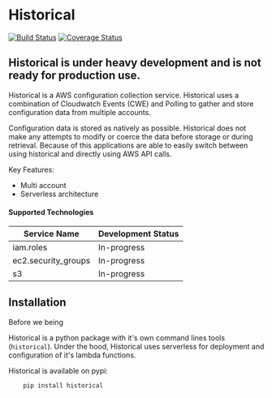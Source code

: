 # Historical
[![Build Status](https://travis-ci.org/Netflix-Skunkworks/historical.svg?branch=master)](https://travis-ci.org/Netflix-Skunkworks/historical)
[![Coverage Status](https://coveralls.io/repos/github/Netflix-Skunkworks/historical/badge.svg?branch=master)](https://coveralls.io/github/Netflix-Skunkworks/historical?branch=master)
## Historical is under heavy development and is not ready for production use.

Historical is a AWS configuration collection service. Historical uses a combination of Cloudwatch Events (CWE) and Polling to gather
and store configuration data from multiple accounts.

Configuration data is stored as natively as possible. Historical does not make any attempts to modify or coerce the data before storage or during retrieval. Because of this applications are able to easily switch between using historical and directly using AWS API calls.

Key Features:

- Multi account
- Serverless architecture

#### Supported Technologies

| Service Name | Development Status |
| ------------ | ------------------ |
| iam.roles    | In-progress        |
| ec2.security_groups | In-progress |
| s3           | In-progress        |


## Installation

Before we being

Historical is a python package with it's own command lines tools (`historical`). Under the hood, Historical uses serverless for deployment and configuration of it's lambda functions.

Historical is available on pypi:

```bash
    pip install historical
```


